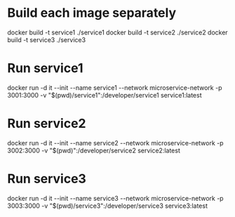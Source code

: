 # Build each image separately
docker build -t service1 ./service1
docker build -t service2 ./service2
docker build -t service3 ./service3

# Run service1 
docker run -d it --init --name service1 --network microservice-network -p 3001:3000 -v "$(pwd)/service1":/developer/service1 service1:latest

# Run service2 
docker run -d it --init --name service2 --network microservice-network -p 3002:3000 -v "$(pwd)":/developer/service2 service2:latest

# Run service3 
docker run -d it --init --name service3 --network microservice-network -p 3003:3000 -v "$(pwd)/service3":/developer/service3 service3:latest

